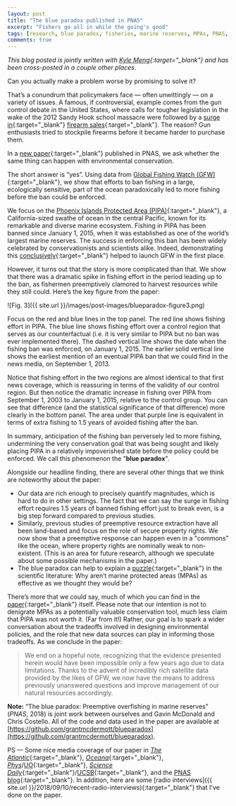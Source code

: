 ```yaml
---
layout: post
title: "The blue paradox published in PNAS"
excerpt: "Fishers go all in while the going's good"
tags: [research, blue paradox, fisheries, marine reserves, MPAs, PNAS, R, STATA, reproducibility]
comments: true
---
```


*This blog posted is jointly written with [Kyle Meng](http://www.kylemeng.com){:target="_blank"} and has been cross-posted in a couple other places.*

Can you actually make a problem worse by promising to solve it?

That’s a conundrum that policymakers face — often unwittingly — on a variety of issues. A famous, if controversial, example comes from the gun control debate in the United States, where calls for tougher legislation in the wake of the 2012 Sandy Hook school massacre were followed by a [surge in](http://science.sciencemag.org/content/358/6368/1324){:target="_blank"} [firearm sales](https://www.ft.com/content/9fb20eea-6407-11e3-b70d-00144feabdc0){:target="_blank"}. The reason? Gun enthusiasts tried to stockpile firearms before it became harder to purchase them.

In a [new paper](https://doi.org/10.1073/pnas.1802862115){:target="_blank"} published in PNAS, we ask whether the same thing can happen with environmental conservation.

The short answer is “yes”. Using data from [Global Fishing Watch (GFW)](http://globalfishingwatch.org/){:target="_blank"}, we show that efforts to ban fishing in a large, ecologically sensitive, part of the ocean paradoxically led to more fishing before the ban could be enforced.

We focus on the [Phoenix Islands Protected Area (PIPA)](https://en.wikipedia.org/wiki/Phoenix_Islands_Protected_Area){:target="_blank"}, a California-sized swathe of ocean in the central Pacific, known for its remarkable and diverse marine ecosystem. Fishing in PIPA has been banned since January 1, 2015, when it was established as one of the world’s largest marine reserves. The success in enforcing this ban has been widely celebrated by conservationists and scientists alike. Indeed, demonstrating this [conclusively](http://science.sciencemag.org/content/351/6278/1148){:target="_blank"} helped to launch GFW in the first place.

However, it turns out that the story is more complicated than that. We show that there was a dramatic spike in fishing effort in the period leading up to the ban, as fishermen preemptively clamored to harvest resources while they still could. Here’s the key figure from the paper:

![Fig. 3]({{ site.url }}/images/post-images/blueparadox-figure3.png)

Focus on the red and blue lines in the top panel. The red line shows fishing effort in PIPA. The blue line shows fishing effort over a control region that serves as our counterfactual (i.e. it is very similar to PIPA but no ban was ever implemented there). The dashed vertical line shows the date when the fishing ban was enforced, on January 1, 2015. The earlier solid vertical line shows the earliest mention of an eventual PIPA ban that we could find in the news media, on September 1, 2013.

Notice that fishing effort in the two regions are almost identical to that first news coverage, which is reassuring in terms of the validity of our control region. But then notice the dramatic increase in fishing over PIPA from September 1, 2003 to January 1, 2015, relative to the control group. You can see that difference (and the statistical significance of that difference) more clearly in the bottom panel. The area under that purple line is equivalent in terms of extra fishing to 1.5 years of avoided fishing after the ban.

In summary, anticipation of the fishing ban perversely led to more fishing, undermining the very conservation goal that was being sought and likely placing PIPA in a relatively impoverished state before the policy could be enforced. We call this phenomenon the "**blue paradox**".

Alongside our headline finding, there are several other things that we think are noteworthy about the paper:

- Our data are rich enough to precisely quantify magnitudes, which is hard to do in other settings. The fact that we can say the surge in fishing effort requires 1.5 years of banned fishing effort just to break even, is a big step forward compared to previous studies.
- Similarly, previous studies of preemptive resource extraction have all been land-based and focus on the role of secure property rights. We now show that a preemptive response can happen even in a "commons" like the ocean, where property rights are nominally weak to non-existent. (This is an area for future research, although we speculate about some possible mechanisms in the paper.)
- The blue paradox can help to explain a [puzzle](https://www.nature.com/news/ocean-conservation-uncertain-sanctuary-1.9568){:target="_blank"} in the scientific literature: Why aren’t marine protected areas (MPAs) as effective as we thought they would be?

There’s more that we could say, much of which you can find in the [paper](https://doi.org/10.1073/pnas.1802862115){:target="_blank"} itself. Please note that our intention is not to denigrate MPAs as a potentially valuable conservation tool, much less claim that PIPA was not worth it. (Far from it!) Rather, our goal is to spark a wider conversation about the tradeoffs involved in designing environmental policies, and the role that new data sources can play in informing those tradeoffs. As we conclude in the paper:

> We end on a hopeful note, recognizing that the evidence presented herein would have been impossible only a few years ago due to data limitations. Thanks to the advent of incredibly rich satellite data provided by the likes of GFW, we now have the means to address previously unanswered questions and improve management of our natural resources accordingly.

**Note:** “The blue paradox: Preemptive overfishing in marine reserves” (*PNAS*, 2018) is joint work between ourselves and Gavin McDonald and Chris Costello. All of the code and data used in the paper are available at [https://github.com/grantmcdermott/blueparadox](https://github.com/grantmcdermott/blueparadox).

PS — Some nice media coverage of our paper in [*The Atlantic*](https://www.theatlantic.com/science/archive/2018/08/ocean-protections-can-trigger-preemptive-fishing-frenzies/568747/){:target="_blank"}, [*Oceana*](https://oceana.org/blog/fishing-pressure-can-surge-marine-reserves-are-created-new-study-finds){:target="_blank"}, [*Phys*](https://phys.org/news/2018-08-fishing-skyrocketed-south-pacific-area.html)/[UO](https://around.uoregon.edu/content/plans-marine-reserves-can-spark-overfishing-study-finds){:target="_blank"}, [*Science Daily*](https://www.sciencedaily.com/releases/2018/08/180827180749.htm){:target="_blank"}/[UCSB](http://www.news.ucsb.edu/2018/019155/blue-paradox){:target="_blank"}, and the [PNAS blog](http://blog.pnas.org/2018/09/journal-club-marine-conservation-move-sparks-a-fishing-frenzy/){:target="_blank"}. In addition, here are some [radio interviews]({{ site.url }}/2018/09/10/recent-radio-interviews){:target="_blank"} that I've done on the paper.
